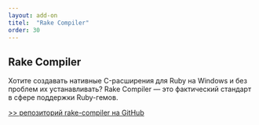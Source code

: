 ```yaml
---
layout: add-on
titel:  "Rake Compiler"
order: 30
---
```

## Rake Compiler

Хотите создавать нативные C-расширения для Ruby на Windows и без проблем их устанавливать? Rake Compiler — это 
фактический стандарт в сфере поддержки Ruby-гемов.

[>> репозиторий rake-compiler на GitHub](http://github.com/rake-compiler/rake-compiler/)